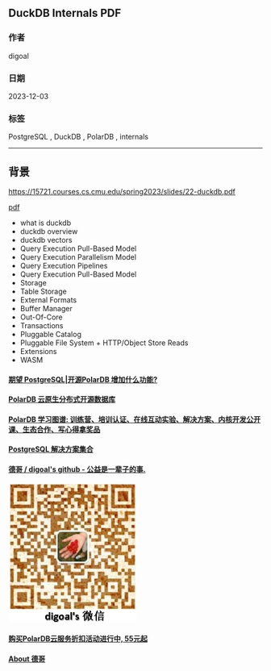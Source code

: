 ## DuckDB Internals PDF       
                                            
### 作者                                            
digoal                                            
                                            
### 日期                                            
2023-12-03                                         
                                            
### 标签                                            
PostgreSQL , DuckDB , PolarDB , internals                           
                                            
----                                            
                                            
## 背景         
https://15721.courses.cs.cmu.edu/spring2023/slides/22-duckdb.pdf    
    
[pdf](./20231203_01_pdf_001.pdf)    
    
- what is duckdb    
- duckdb overview    
- duckdb vectors    
- Query Execution Pull-Based Model    
- Query Execution Parallelism Model    
- Query Execution Pipelines    
- Query Execution Pull-Based Model    
- Storage    
- Table Storage    
- External Formats    
- Buffer Manager    
- Out-Of-Core    
- Transactions    
- Pluggable Catalog    
- Pluggable File System + HTTP/Object Store Reads    
- Extensions    
- WASM    
  
#### [期望 PostgreSQL|开源PolarDB 增加什么功能?](https://github.com/digoal/blog/issues/76 "269ac3d1c492e938c0191101c7238216")
  
  
#### [PolarDB 云原生分布式开源数据库](https://github.com/ApsaraDB "57258f76c37864c6e6d23383d05714ea")
  
  
#### [PolarDB 学习图谱: 训练营、培训认证、在线互动实验、解决方案、内核开发公开课、生态合作、写心得拿奖品](https://www.aliyun.com/database/openpolardb/activity "8642f60e04ed0c814bf9cb9677976bd4")
  
  
#### [PostgreSQL 解决方案集合](../201706/20170601_02.md "40cff096e9ed7122c512b35d8561d9c8")
  
  
#### [德哥 / digoal's github - 公益是一辈子的事.](https://github.com/digoal/blog/blob/master/README.md "22709685feb7cab07d30f30387f0a9ae")
  
  
![digoal's wechat](../pic/digoal_weixin.jpg "f7ad92eeba24523fd47a6e1a0e691b59")
  
  
#### [购买PolarDB云服务折扣活动进行中, 55元起](https://www.aliyun.com/activity/new/polardb-yunparter?userCode=bsb3t4al "e0495c413bedacabb75ff1e880be465a")
  
  
#### [About 德哥](https://github.com/digoal/blog/blob/master/me/readme.md "a37735981e7704886ffd590565582dd0")
  
